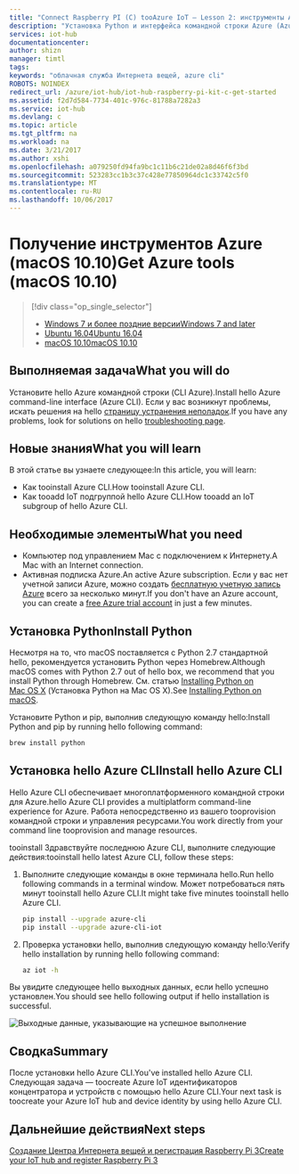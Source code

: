 ```yaml
---
title: "Connect Raspberry PI (C) tooAzure IoT — Lesson 2: инструменты Azure (macOS) | Документы Microsoft"
description: "Установка Python и интерфейса командной строки Azure (Azure CLI) на компьютер под управлением macOS."
services: iot-hub
documentationcenter: 
author: shizn
manager: timtl
tags: 
keywords: "облачная служба Интернета вещей, azure cli"
ROBOTS: NOINDEX
redirect_url: /azure/iot-hub/iot-hub-raspberry-pi-kit-c-get-started
ms.assetid: f2d7d584-7734-401c-976c-81788a7282a3
ms.service: iot-hub
ms.devlang: c
ms.topic: article
ms.tgt_pltfrm: na
ms.workload: na
ms.date: 3/21/2017
ms.author: xshi
ms.openlocfilehash: a079250fd94fa9bc1c11b6c21de02a8d46f6f3bd
ms.sourcegitcommit: 523283cc1b3c37c428e77850964dc1c33742c5f0
ms.translationtype: MT
ms.contentlocale: ru-RU
ms.lasthandoff: 10/06/2017
---
```

# <a name="get-azure-tools-macos-1010"></a><span data-ttu-id="a509f-104">Получение инструментов Azure (macOS 10.10)</span><span class="sxs-lookup"><span data-stu-id="a509f-104">Get Azure tools (macOS 10.10)</span></span>
> [!div class="op_single_selector"]
> * [<span data-ttu-id="a509f-105">Windows 7 и более поздние версии</span><span class="sxs-lookup"><span data-stu-id="a509f-105">Windows 7 and later</span></span>](iot-hub-raspberry-pi-kit-c-lesson2-get-azure-tools-win32.md)
> * [<span data-ttu-id="a509f-106">Ubuntu 16.04</span><span class="sxs-lookup"><span data-stu-id="a509f-106">Ubuntu 16.04</span></span>](iot-hub-raspberry-pi-kit-c-lesson2-get-azure-tools-ubuntu.md)
> * [<span data-ttu-id="a509f-107">macOS 10.10</span><span class="sxs-lookup"><span data-stu-id="a509f-107">macOS 10.10</span></span>](iot-hub-raspberry-pi-kit-c-lesson2-get-azure-tools-mac.md)

## <a name="what-you-will-do"></a><span data-ttu-id="a509f-108">Выполняемая задача</span><span class="sxs-lookup"><span data-stu-id="a509f-108">What you will do</span></span>
<span data-ttu-id="a509f-109">Установите hello Azure командной строки (CLI Azure).</span><span class="sxs-lookup"><span data-stu-id="a509f-109">Install hello Azure command-line interface (Azure CLI).</span></span> <span data-ttu-id="a509f-110">Если у вас возникнут проблемы, искать решения на hello [страницу устранения неполадок](iot-hub-raspberry-pi-kit-c-troubleshooting.md).</span><span class="sxs-lookup"><span data-stu-id="a509f-110">If you have any problems, look for solutions on hello [troubleshooting page](iot-hub-raspberry-pi-kit-c-troubleshooting.md).</span></span>

## <a name="what-you-will-learn"></a><span data-ttu-id="a509f-111">Новые знания</span><span class="sxs-lookup"><span data-stu-id="a509f-111">What you will learn</span></span>
<span data-ttu-id="a509f-112">В этой статье вы узнаете следующее:</span><span class="sxs-lookup"><span data-stu-id="a509f-112">In this article, you will learn:</span></span>
* <span data-ttu-id="a509f-113">Как tooinstall Azure CLI.</span><span class="sxs-lookup"><span data-stu-id="a509f-113">How tooinstall Azure CLI.</span></span>
* <span data-ttu-id="a509f-114">Как tooadd IoT подгруппой hello Azure CLI.</span><span class="sxs-lookup"><span data-stu-id="a509f-114">How tooadd an IoT subgroup of hello Azure CLI.</span></span>

## <a name="what-you-need"></a><span data-ttu-id="a509f-115">Необходимые элементы</span><span class="sxs-lookup"><span data-stu-id="a509f-115">What you need</span></span>
* <span data-ttu-id="a509f-116">Компьютер под управлением Mac с подключением к Интернету.</span><span class="sxs-lookup"><span data-stu-id="a509f-116">A Mac with an Internet connection.</span></span>
* <span data-ttu-id="a509f-117">Активная подписка Azure.</span><span class="sxs-lookup"><span data-stu-id="a509f-117">An active Azure subscription.</span></span> <span data-ttu-id="a509f-118">Если у вас нет учетной записи Azure, можно создать [бесплатную учетную запись Azure](http://azure.microsoft.com/pricing/free-trial/) всего за несколько минут.</span><span class="sxs-lookup"><span data-stu-id="a509f-118">If you don't have an Azure account, you can create a [free Azure trial account](http://azure.microsoft.com/pricing/free-trial/) in just a few minutes.</span></span>

## <a name="install-python"></a><span data-ttu-id="a509f-119">Установка Python</span><span class="sxs-lookup"><span data-stu-id="a509f-119">Install Python</span></span>
<span data-ttu-id="a509f-120">Несмотря на то, что macOS поставляется с Python 2.7 стандартной hello, рекомендуется установить Python через Homebrew.</span><span class="sxs-lookup"><span data-stu-id="a509f-120">Although macOS comes with Python 2.7 out of hello box, we recommend that you install Python through Homebrew.</span></span> <span data-ttu-id="a509f-121">См. статью [Installing Python on Mac OS X](http://docs.python-guide.org/en/latest/starting/install/osx/) (Установка Python на Mac OS X).</span><span class="sxs-lookup"><span data-stu-id="a509f-121">See [Installing Python on macOS](http://docs.python-guide.org/en/latest/starting/install/osx/).</span></span>

<span data-ttu-id="a509f-122">Установите Python и pip, выполнив следующую команду hello:</span><span class="sxs-lookup"><span data-stu-id="a509f-122">Install Python and pip by running hello following command:</span></span>

```bash
brew install python
```

## <a name="install-hello-azure-cli"></a><span data-ttu-id="a509f-123">Установка hello Azure CLI</span><span class="sxs-lookup"><span data-stu-id="a509f-123">Install hello Azure CLI</span></span>
<span data-ttu-id="a509f-124">Hello Azure CLI обеспечивает многоплатформенного командной строки для Azure.</span><span class="sxs-lookup"><span data-stu-id="a509f-124">hello Azure CLI provides a multiplatform command-line experience for Azure.</span></span> <span data-ttu-id="a509f-125">Работа непосредственно из вашего tooprovision командной строки и управления ресурсами.</span><span class="sxs-lookup"><span data-stu-id="a509f-125">You work directly from your command line tooprovision and manage resources.</span></span> 

<span data-ttu-id="a509f-126">tooinstall Здравствуйте последнюю Azure CLI, выполните следующие действия:</span><span class="sxs-lookup"><span data-stu-id="a509f-126">tooinstall hello latest Azure CLI, follow these steps:</span></span>

1. <span data-ttu-id="a509f-127">Выполните следующие команды в окне терминала hello.</span><span class="sxs-lookup"><span data-stu-id="a509f-127">Run hello following commands in a terminal window.</span></span> <span data-ttu-id="a509f-128">Может потребоваться пять минут tooinstall hello Azure CLI.</span><span class="sxs-lookup"><span data-stu-id="a509f-128">It might take five minutes tooinstall hello Azure CLI.</span></span>

   ```bash
   pip install --upgrade azure-cli
   pip install --upgrade azure-cli-iot
   ```
2. <span data-ttu-id="a509f-129">Проверка установки hello, выполнив следующую команду hello:</span><span class="sxs-lookup"><span data-stu-id="a509f-129">Verify hello installation by running hello following command:</span></span>

   ```bash
   az iot -h
   ```

<span data-ttu-id="a509f-130">Вы увидите следующее hello выходных данных, если hello успешно установлен.</span><span class="sxs-lookup"><span data-stu-id="a509f-130">You should see hello following output if hello installation is successful.</span></span>

![Выходные данные, указывающие на успешное выполнение](media/iot-hub-raspberry-pi-lessons/lesson2/az_iot_help_osx.png)

## <a name="summary"></a><span data-ttu-id="a509f-132">Сводка</span><span class="sxs-lookup"><span data-stu-id="a509f-132">Summary</span></span>
<span data-ttu-id="a509f-133">После установки hello Azure CLI.</span><span class="sxs-lookup"><span data-stu-id="a509f-133">You've installed hello Azure CLI.</span></span> <span data-ttu-id="a509f-134">Следующая задача — toocreate Azure IoT идентификаторов концентратора и устройств с помощью hello Azure CLI.</span><span class="sxs-lookup"><span data-stu-id="a509f-134">Your next task is toocreate your Azure IoT hub and device identity by using hello Azure CLI.</span></span>

## <a name="next-steps"></a><span data-ttu-id="a509f-135">Дальнейшие действия</span><span class="sxs-lookup"><span data-stu-id="a509f-135">Next steps</span></span>
[<span data-ttu-id="a509f-136">Создание Центра Интернета вещей и регистрация Raspberry Pi 3</span><span class="sxs-lookup"><span data-stu-id="a509f-136">Create your IoT hub and register Raspberry Pi 3</span></span>](iot-hub-raspberry-pi-kit-c-lesson2-prepare-azure-iot-hub.md)

